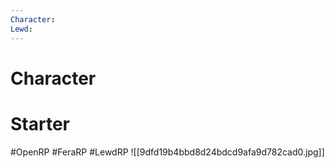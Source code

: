 ```yaml
---
Character: 
Lewd: 
---
```

# Character


# Starter


#OpenRP #FeraRP #LewdRP
![[9dfd19b4bbd8d24bdcd9afa9d782cad0.jpg]]